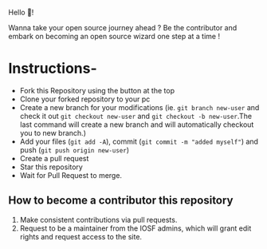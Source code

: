 Hello 👋!

Wanna take your open source journey ahead ? Be the contributor and embark on becoming an open source wizard one step at a time !  

# Instructions-

* Fork this Repository using the button at the top
* Clone your forked repository to your pc
* Create a new branch for your modifications (ie. ```git branch new-user``` and check it out ```git checkout new-user``` and ```git checkout -b new-user```.The last command will create a new branch and will automatically checkout you to new branch.)
* Add your files (```git add -A```), commit (```git commit -m "added myself"```) and push (```git push origin new-user```)
* Create a pull request
* Star this repository
* Wait for Pull Request to merge.

## How to become a contributor this repository
1. Make consistent contributions via pull requests.
2. Request to be a maintainer from the IOSF admins, which will grant edit rights and request access to the site.
